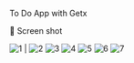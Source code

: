 To Do App with Getx

📸 Screen shot


![1](https://user-images.githubusercontent.com/77027841/220619572-c2097d9b-3fb0-4e90-a897-392f129a8627.jpeg) | ![2](https://user-images.githubusercontent.com/77027841/220619588-ce3d52ab-b7b4-490a-a3ec-704702fcef5d.jpeg)
![3](https://user-images.githubusercontent.com/77027841/220619608-894a8b37-4a06-4202-8091-2171895dd73e.jpeg) 
![4](https://user-images.githubusercontent.com/77027841/220619619-4d85826b-3fc0-4234-8f2a-521b225b3e0b.jpeg)
![5](https://user-images.githubusercontent.com/77027841/220619631-80be8689-c43b-4a2f-b08a-0bf91261faf8.jpeg)
![6](https://user-images.githubusercontent.com/77027841/220619635-0308375e-c6d2-4782-99da-5f12e0b04fea.jpeg)
![7](https://user-images.githubusercontent.com/77027841/220619641-9e40b172-66f0-4ac6-bfc1-c1e3a63776aa.jpeg)

